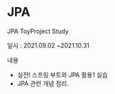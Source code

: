 # JPA

JPA ToyProject Study

일시 : 2021.09.02 \~2021.10.31

내용

* 실전! 스프링 부트와 JPA 활용1 실습&#x20;
* JPA 관련 개념 정리.

